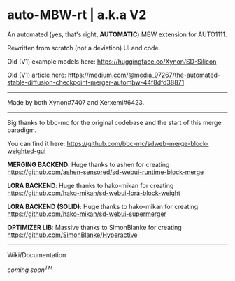# auto-MBW-rt | a.k.a V2
An automated (yes, that's right, **AUTOMATIC**) MBW extension for AUTO1111.

Rewritten from scratch (not a deviation) UI and code.

Old (V1) example models here: https://huggingface.co/Xynon/SD-Silicon

Old (V1) article here: https://medium.com/@media_97267/the-automated-stable-diffusion-checkpoint-merger-autombw-44f8dfd38871

----

Made by both Xynon#7407 and Xerxemi#6423.

----

Big thanks to bbc-mc for the original codebase and the start of this merge paradigm. 

You can find it here: https://github.com/bbc-mc/sdweb-merge-block-weighted-gui

**MERGING BACKEND**: Huge thanks to ashen for creating https://github.com/ashen-sensored/sd-webui-runtime-block-merge

**LORA BACKEND**: Huge thanks to hako-mikan for creating https://github.com/hako-mikan/sd-webui-lora-block-weight

**LORA BACKEND (SOLID)**: Huge thanks to hako-mikan for creating https://github.com/hako-mikan/sd-webui-supermerger

**OPTIMIZER LIB**: Massive thanks to SimonBlanke for creating https://github.com/SimonBlanke/Hyperactive

----

Wiki/Documentation

*coming soon<sup>TM</sup>*
